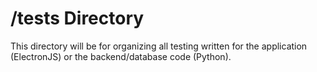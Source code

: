 # /tests Directory

This directory will be for organizing all testing written for the application (ElectronJS) or the backend/database code (Python).

